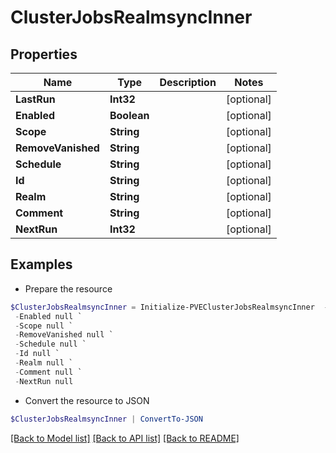 # ClusterJobsRealmsyncInner
## Properties

Name | Type | Description | Notes
------------ | ------------- | ------------- | -------------
**LastRun** | **Int32** |  | [optional] 
**Enabled** | **Boolean** |  | [optional] 
**Scope** | **String** |  | [optional] 
**RemoveVanished** | **String** |  | [optional] 
**Schedule** | **String** |  | [optional] 
**Id** | **String** |  | [optional] 
**Realm** | **String** |  | [optional] 
**Comment** | **String** |  | [optional] 
**NextRun** | **Int32** |  | [optional] 

## Examples

- Prepare the resource
```powershell
$ClusterJobsRealmsyncInner = Initialize-PVEClusterJobsRealmsyncInner  -LastRun null `
 -Enabled null `
 -Scope null `
 -RemoveVanished null `
 -Schedule null `
 -Id null `
 -Realm null `
 -Comment null `
 -NextRun null
```

- Convert the resource to JSON
```powershell
$ClusterJobsRealmsyncInner | ConvertTo-JSON
```

[[Back to Model list]](../README.md#documentation-for-models) [[Back to API list]](../README.md#documentation-for-api-endpoints) [[Back to README]](../README.md)

